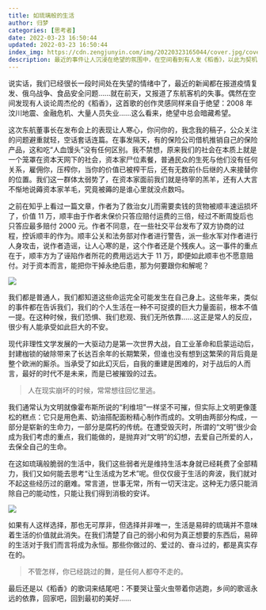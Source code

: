 ```yaml
---
title: 如琉璃般的生活
author: 归梦
categories: [思考者]
date: 2022-03-23 16:50:44
updated: 2022-03-23 16:50:44
index_img: https://cdn.zengjunyin.com/img/20220323165044/cover.jpg/cover
description: 最近的事件让人沉浸在绝望的氛围中，在空间看到有人发《稻香》，以此为契机写一篇文章吧
---
```


说实话，我们已经很长一段时间处在失望的情绪中了，最近的新闻都在报道疫情复发、俄乌战争、食品安全问题......就在前天，又报道了东航客机的失事。偶然在空间发现有人谈论周杰伦的《稻香》，这首歌的创作灵感同样来自于绝望：2008 年汶川地震、金融危机、大量人员失业......这么看来，绝望中总会暗藏希望。

这次东航董事长在发布会上的表现让人寒心，你问你的，我念我的稿子，公众关注的问题避重就轻，空话套话连篇。在事发隔天，有的保险公司借机推销自己的保险产品，这和吃“人血馒头”没有任何区别。我不禁想，原来我们的社会在本质上就是一个笼罩在资本天网下的社会，资本家尸位素餐，普通民众的生死与他们没有任何关系，雇佣你，压榨你，当你的价值已被榨干后，还有无数前仆后继的人来接替你的位置。我们这一群体太弱势了，在资本家面前我们就是待宰的羔羊，还有人大言不惭地说薅资本家羊毛，究竟被薅的是谁心里就没点数吗。

之前在知乎上看过一篇文章，作者为了救治女儿而需要卖钱的货物被顺丰速运损坏了，价值 11 万，顺丰由于作者未保价只答应赔付运费的三倍，经过不断周旋后也只答应最多赔付 2000 元。作者不同意，在一些社交平台发布了双方协商的过程，控诉顺丰的作为。顺丰公关和法务部对作者进行警告，派一些水军对作者进行人身攻击，说作者造谣，让人心寒的是，这个作者还是个残疾人。这一事件的重点在于，顺丰方为了诬陷作者所花的费用远远大于 11 万，即便如此顺丰也不愿意赔付。对于资本而言，能把你干掉永绝后患，那为何要跟你和解呢？

![](https://cdn.zengjunyin.com/img/20220323165044/01.jpg/zoom)

我们都是普通人，我们都知道这些命运完全可能发生在自己身上。这些年来，类似的事件都在告诉我们，我们的个人生活在一种不可捉摸的巨大力量面前，根本不值一提。在这种时候，我们恐惧、我们悲观、我们无所依靠......这正是常人的反应，很少有人能承受如此巨大的不安。

现代非理性文学发展的一大驱动力是第一次世界大战，自工业革命和启蒙运动后，封建枷锁的破除带来了长达百余年的长期繁荣，但谁也没有想到这繁荣的背后竟是整个欧洲的厮杀。当承受了如此幻灭后，自我的重建是困难的，对于战后的人而言，最好的时代不是未来，而是已被摧毁的过去。

> 人在现实崩坏的时候，常常想往回忆里逃。

我们通常认为文明就像霍布斯所说的“利维坦”一样坚不可摧，但实际上文明更像蓬松的糕点：它只是用色素、奶油搭配面粉精心制作而成的。文明由两部分构成，一部分是崭新的生命力，一部分是腐朽的传统。在遭受毁灭时，所谓的“文明”很少会成为我们考虑的重点，我们能做的，是抛弃对“文明”的幻想，去爱自己所爱的人，去保全自己的生命。

在这如琉璃般脆弱的生活中，我们这些弱者光是维持生活本身就已经耗费了全部精力，我们又如何能去思考“让生活成为艺术”呢。但仅仅疲于生活的奔波，我们就对不起这些经历过的磨难。常言道，世事无常，所有一切天注定。这种无力感只能消除自己的能动性，只能让我们得到消极的安详。

![](https://cdn.zengjunyin.com/img/20220323165044/02.jpg/zoom)

如果有人这样选择，那也无可厚非，但选择并非唯一，生活是易碎的琉璃并不意味着生活的价值就此消失。在我们清楚了自己的弱小和何为真正想要的东西后，易碎的生活对于我们而言将成为永恒。那些你做过的、爱过的、奋斗过的，都是真实存在的。

> 不管怎样，你已经跳过的舞，是任何人都夺不走的。

最后还是以《稻香》的歌词来结尾吧：不要哭让萤火虫带着你逃跑，乡间的歌谣永远的依靠，回家吧，回到最初的美好......